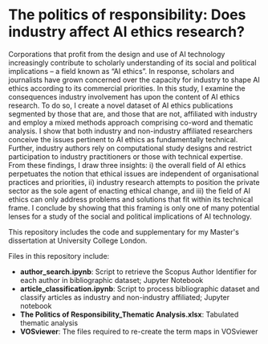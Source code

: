 # The politics of responsibility: Does industry affect AI ethics research?

Corporations that profit from the design and use of AI technology increasingly contribute to scholarly understanding of its social and political implications – a field known as “AI ethics”.  In response, scholars and journalists have grown concerned over the capacity for industry to shape AI ethics according to its commercial priorities.  In this study, I examine the consequences industry involvement has upon the content of AI ethics research.  To do so, I create a novel dataset of AI ethics publications segmented by those that are, and those that are not, affiliated with industry and employ a mixed methods approach comprising co-word and thematic analysis. I show that both industry and non-industry affiliated researchers conceive the issues pertinent to AI ethics as fundamentally technical.  Further, industry authors rely on computational study designs and restrict participation to industry practitioners or those with technical expertise.  From these findings, I draw three insights: i) the overall field of AI ethics perpetuates the notion that ethical issues are independent of organisational practices and priorities, ii) industry research attempts to position the private sector as the sole agent of enacting ethical change, and iii) the field of AI ethics can only address problems and solutions that fit within its technical frame.  I conclude by showing that this framing is only one of many potential lenses for a study of the social and political implications of AI technology.

This repository includes the code and supplementary for my Master's dissertation at University College London.

Files in this repository include:

* **author_search.ipynb**: Script to retrieve the Scopus Author Identifier for each author in bibliographic dataset; Jupyter Notebook
* **article_classification.ipynb**: Script to process bibliographic dataset and classify articles as industry and non-industry affiliated; Jupyter notebook
* **The Politics of Responsibility_Thematic Analysis.xlsx**: Tabulated thematic analysis
* **VOSviewer**: The files required to re-create the term maps in VOSviewer

